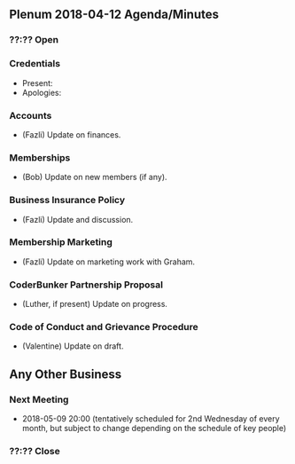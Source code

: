 ## Plenum 2018-04-12 Agenda/Minutes

### ??:?? Open

### Credentials
- Present:
- Apologies:

### Accounts
- (Fazli) Update on finances.

### Memberships
- (Bob) Update on new members (if any).

### Business Insurance Policy
- (Fazli) Update and discussion.

### Membership Marketing
- (Fazli) Update on marketing work with Graham.

### CoderBunker Partnership Proposal
- (Luther, if present) Update on progress.

### Code of Conduct and Grievance Procedure
- (Valentine) Update on draft.

## Any Other Business

### Next Meeting
- 2018-05-09 20:00 (tentatively scheduled for 2nd Wednesday of every month, but subject to change depending on the schedule of key people)

### ??:?? Close
